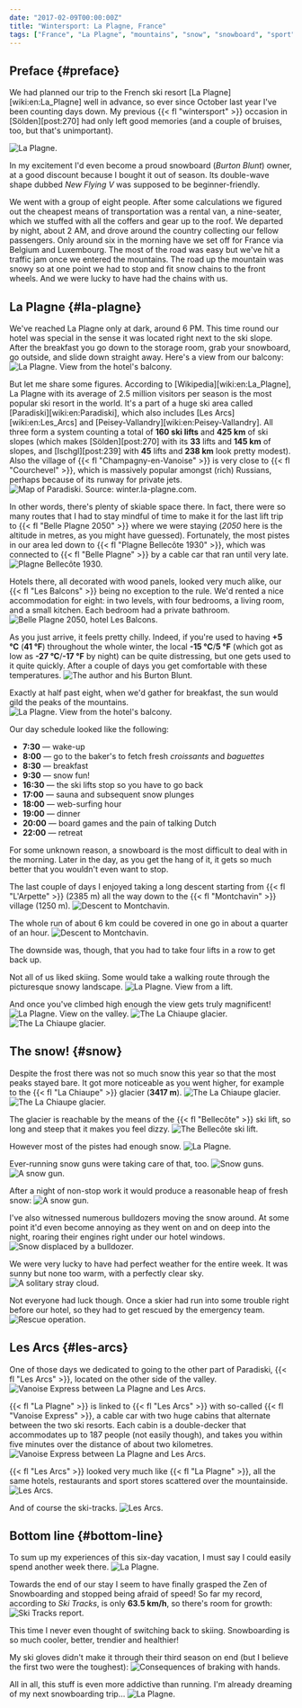 ```yaml
---
date: "2017-02-09T00:00:00Z"
title: "Wintersport: La Plagne, France"
tags: ["France", "La Plagne", "mountains", "snow", "snowboard", "sport", "winter", "wintersport"]
---
```


## Preface {#preface}

We had planned our trip to the French ski resort [La Plagne][wiki:en:La_Plagne] well in advance, so ever since October last year I've been counting days down. My previous {{< fl "wintersport" >}} occasion in [Sölden][post:270] had only left good memories (and a couple of bruises, too, but that's unimportant).

<!--more-->

![](img:1.bp.blogspot.com/-827H5-EvEWY/WIT25zY66zI/AAAAAAAApHc/77_Uu4Krfj8POL3ohoDmABAtmX6Z3G8VgCPcB/s1600/2017-01-20t11-51-46%252B01-00.picasaweb.jpg:a "La Plagne.")

In my excitement I'd even become a proud snowboard (*Burton Blunt*) owner, at a good discount because I bought it out of season. Its double-wave shape dubbed *New Flying V* was supposed to be beginner-friendly.

We went with a group of eight people. After some calculations we figured out the cheapest means of transportation was a rental van, a nine-seater, which we stuffed with all the coffers and gear up to the roof. We departed by night, about 2 AM, and drove around the country collecting our fellow passengers. Only around six in the morning have we set off for France via Belgium and Luxembourg. The most of the road was easy but we've hit a traffic jam once we entered the mountains. The road up the mountain was snowy so at one point we had to stop and fit snow chains to the front wheels. And we were lucky to have had the chains with us.

## La Plagne {#la-plagne}

We've reached La Plagne only at dark, around 6 PM. This time round our hotel was special in the sense it was located right next to the ski slope. After the breakfast you go down to the storage room, grab your snowboard, go outside, and slide down straight away. Here's a view from our balcony:
![](img:2.bp.blogspot.com/-SEq4ih4b7Ig/WIek9nyM-YI/AAAAAAAApLQ/8vtk5eZjC-0WiRV_NdlRNZa2xHDRfAjoQCPcB/s1600/20170115_094355.picasaweb.jpg:a "La Plagne. View from the hotel's balcony.")

But let me share some figures. According to [Wikipedia][wiki:en:La_Plagne], La Plagne with its average of 2.5 million visitors per season is the most popular ski resort in the world. It's a part of a huge ski area called [Paradiski][wiki:en:Paradiski], which also includes [Les Arcs][wiki:en:Les_Arcs] and [Peisey-Vallandry][wiki:en:Peisey-Vallandry]. All three form a system counting a total of **160 ski lifts** and **425 km** of ski slopes (which makes [Sölden][post:270] with its **33** lifts and **145 km** of slopes, and [Ischgl][post:239] with **45** lifts and **238 km** look pretty modest). Also the village of {{< fl "Champagny-en-Vanoise" >}} is very close to {{< fl "Courchevel" >}}, which is massively popular amongst (rich) Russians, perhaps because of its runway for private jets.
![](img:1.bp.blogspot.com/-EbILB9XZfBM/WJr5eANgvJI/AAAAAAAApOs/KQ7D6iw_aqYqJBNnDddVlvNGfJ3MddTqQCPcB/s1600/paradiski-map.jpg:a "Map of Paradiski. Source: winter.la-plagne.com.")

In other words, there's plenty of skiable space there. In fact, there were so many routes that I had to stay mindful of time to make it for the last lift trip to {{< fl "Belle Plagne 2050" >}} where we were staying (*2050* here is the altitude in metres, as you might have guessed). Fortunately, the most pistes in our area led down to {{< fl "Plagne Bellecôte 1930" >}}, which was connected to {{< fl "Belle Plagne" >}} by a cable car that ran until very late.
![](img:4.bp.blogspot.com/-qmnUji-1dUA/WIT252LmLyI/AAAAAAAApHc/ndEm5AwIk6o_YoT7vL3KP8j-qxH26n_agCPcB/s1600/dsc04068.picasaweb.jpg:a "Plagne Bellecôte 1930.")

Hotels there, all decorated with wood panels, looked very much alike, our {{< fl "Les Balcons" >}} being no exception to the rule. We'd rented a nice accommodation for eight: in two levels, with four bedrooms, a living room, and a small kitchen. Each bedroom had a private bathroom.
![](img:4.bp.blogspot.com/-diUuPYE5KRI/WIek9rWrE5I/AAAAAAAApLQ/khc92b0tVIgC8u2mAH956sLdqAbJgC8twCPcB/s1600/wp_20170115_09_56_05_pro.picasaweb.jpg:a "Belle Plagne 2050, hotel Les Balcons.")

As you just arrive, it feels pretty chilly. Indeed, if you're used to having **+5 °C** (**41 °F**) throughout the whole winter, the local **-15 °C**/**5 °F** (which got as low as **-27 °C**/**-17 °F** by night) can be quite distressing, but one gets used to it quite quickly. After a couple of days you get comfortable with these temperatures.
![](img:2.bp.blogspot.com/-dPpqmyRPBEQ/WIek9jYCKaI/AAAAAAAApLQ/Xwb8pup8qes8xj6t5gmWFPqoDFZLIwncgCPcB/s1600/20170117_122727.picasaweb.jpg:a "The author and his Burton Blunt.")

Exactly at half past eight, when we'd gather for breakfast, the sun would gild the peaks of the mountains.
![](img:2.bp.blogspot.com/-Zwl9xPNb1XA/WIT25yMGhaI/AAAAAAAApHc/pB1_D2FscuUX9cVYCZoFxRFWf95O8QF3QCPcB/s1600/20170117_082621.picasaweb.jpg:a "La Plagne. View from the hotel's balcony.")

Our day schedule looked like the following:

* **7:30** — wake-up
* **8:00** — go to the baker's to fetch fresh *croissants* and *baguettes*
* **8:30** — breakfast
* **9:30** — snow fun!
* **16:30** — the ski lifts stop so you have to go back
* **17:00** — sauna and subsequent snow plunges
* **18:00** — web-surfing hour
* **19:00** — dinner
* **20:00** — board games and the pain of talking Dutch
* **22:00** — retreat

For some unknown reason, a snowboard is the most difficult to deal with in the morning. Later in the day, as you get the hang of it, it gets so much better that you wouldn't even want to stop.

The last couple of days I enjoyed taking a long descent starting from {{< fl "L'Arpette" >}} (2385 m) all the way down to the {{< fl "Montchavin" >}} village (1250 m).
![](img:3.bp.blogspot.com/-y1ja_HM0VV8/WIT25_I4vsI/AAAAAAAApHc/rPeNOEXM150oU98f9aQZUEKioH5u5EvhgCPcB/s1600/20170116_124839.picasaweb.jpg:a "Descent to Montchavin.")

The whole run of about 6 km could be covered in one go in about a quarter of an hour.
![](img:1.bp.blogspot.com/-pSPTWCbp1Po/WIek9iEA41I/AAAAAAAApLQ/mvoXZEA1iPAAXxZbjaxdYLheCJaZQ5-sgCPcB/s1600/20170116_124850.picasaweb.jpg:a "Descent to Montchavin.")

The downside was, though, that you had to take four lifts in a row to get back up.

Not all of us liked skiing. Some would take a walking route through the picturesque snowy landscape.
![](img:4.bp.blogspot.com/-8-cIi5y5SF0/WIT252lXIjI/AAAAAAAApHc/JeGPIl5QFtgrrWm6UHQ7kUQvjGsGTwlIwCPcB/s1600/20170116_115743.picasaweb.jpg:a "La Plagne. View from a lift.")

And once you've climbed high enough the view gets truly magnificent!
![](img:3.bp.blogspot.com/-BnxUgb6SvNE/WIT25zScmYI/AAAAAAAApHc/fTyVzyEHHAsQDS2Dj_xpS1dCv-zPoWUcgCPcB/s1600/20170119_131732.picasaweb.jpg:a "La Plagne. View on the valley.")
![](img:1.bp.blogspot.com/-Ncs9uZydlTo/WIT250QdTJI/AAAAAAAApHc/Ui1IDOYUfc01btrvfFoKNivY1_Qbcb4dwCPcB/s1600/20170119_131741.picasaweb.jpg:a "The La Chiaupe glacier.")
![](img:2.bp.blogspot.com/-eTVkTS6GliI/WIT25wbGqTI/AAAAAAAApHc/6hwVcimSDUcuIeg4OehGBNEWTEoI94BJwCPcB/s1600/2017-01-20t12-02-18%252B01-00.picasaweb.jpg:a "The La Chiaupe glacier.")

## The snow! {#snow}

Despite the frost there was not so much snow this year so that the most peaks stayed bare. It got more noticeable as you went higher, for example to the {{< fl "La Chiaupe" >}} glacier (**3417 m**).
![](img:2.bp.blogspot.com/-kxBp3KVbXAE/WIT25zha5CI/AAAAAAAApHc/E48qBV8WVrwxeGOFKCTNIvxGEejYPhLigCPcB/s1600/2017-01-20t13-07-16%252B01-00.picasaweb.jpg:a "The La Chiaupe glacier.")
![](img:4.bp.blogspot.com/-yqKmbbGhzJk/WIT25-keq3I/AAAAAAAApIE/y6vROdm4QOAixt8XwlzBeZn5GQ6N1AR3gCPcB/s1600/2017-01-20t11-54-27%252B01-00.picasaweb.jpg:a "The La Chiaupe glacier.")

The glacier is reachable by the means of the {{< fl "Bellecôte" >}} ski lift, so long and steep that it makes you feel dizzy.
![](img:3.bp.blogspot.com/-PFdjrnNJGDc/WIT254UaR3I/AAAAAAAApHc/CBXYGOjwXq01tVhHoCXOlIXCPD3kePhpACPcB/s1600/20170120_113327.picasaweb.jpg:a "The Bellecôte ski lift.")

However most of the pistes had enough snow.
![](img:4.bp.blogspot.com/-M1LvJwIBncc/WIT256BzFtI/AAAAAAAApHc/tq-JyltsSV4aTXjESQcx8RKSb8fIbXXLgCPcB/s1600/20170115_123506.picasaweb.jpg:a "La Plagne.")

Ever-running snow guns were taking care of that, too.
![](img:1.bp.blogspot.com/-plfTRWaODws/WIT254IPwhI/AAAAAAAApHc/iwPblFGYx1ctaQ96eU2QJ_xcaBjFSptigCPcB/s1600/20170119_105049.picasaweb.jpg:a "Snow guns.")
![](img:4.bp.blogspot.com/-bsiY9icx9bs/WIT258Oz07I/AAAAAAAApHc/sQU4_SUCHR0wa3iBtgDSI-ULHANT0hifgCPcB/s1600/20170117_102308.picasaweb.jpg:a "A snow gun.")

After a night of non-stop work it would produce a reasonable heap of fresh snow:
![](img:4.bp.blogspot.com/-drPOs87ByJM/WIT25waE7_I/AAAAAAAApHc/m34aPX0eO-MIQ3RxyM-TXR0ps2GSvNygwCPcB/s1600/20170117_195722.picasaweb.jpg:a "A snow gun.")

I've also witnessed numerous bulldozers moving the snow around. At some point it'd even become annoying as they went on and on deep into the night, roaring their engines right under our hotel windows.
![](img:1.bp.blogspot.com/-XUIdFOquxok/WIT25858NUI/AAAAAAAApHc/7AhUnzTWtJYysMpKV4B3em_bYTS1fMfUQCPcB/s1600/20170119_121642.picasaweb.jpg:a "Snow displaced by a bulldozer.")

We were very lucky to have had perfect weather for the entire week. It was sunny but none too warm, with a perfectly clear sky.
![](img:2.bp.blogspot.com/-fCXxtouNRlg/WIT2578U47I/AAAAAAAApHc/vmXldsXAgS8Mn_IZ3kCA7vMxezQCvaHiACPcB/s1600/20170116_112751.picasaweb.jpg:a "A solitary stray cloud.")

Not everyone had luck though. Once a skier had run into some trouble right before our hotel, so they had to get rescued by the emergency team.
![](img:1.bp.blogspot.com/-VrpEK0pn9GI/WIT25wBVNsI/AAAAAAAApHc/Dv7x3aGTn7Isx-01VoTIGEV5z2llraQowCPcB/s1600/20170117_155257.picasaweb.jpg:a "Rescue operation.")

## Les Arcs {#les-arcs}

One of those days we dedicated to going to the other part of Paradiski, {{< fl "Les Arcs" >}}, located on the other side of the valley.
![](img:1.bp.blogspot.com/-WYse5jgotoc/WIT256ZQQyI/AAAAAAAApHc/92vHOyx57gYB0rZjQW_ng6d1o5htxTZzgCPcB/s1600/20170117_105308.picasaweb.jpg:a "Vanoise Express between La Plagne and Les Arcs.")

{{< fl "La Plagne" >}} is linked to {{< fl "Les Arcs" >}} with so-called {{< fl "Vanoise Express" >}}, a cable car with two huge cabins that alternate between the two ski resorts. Each cabin is a double-decker that accommodates up to 187 people (not easily though), and takes you within five minutes over the distance of about two kilometres.
![](img:1.bp.blogspot.com/-GL-TLk4wMQs/WIT256gi1GI/AAAAAAAApHc/soIsjiPCd-EXX7WR5mxjDIgjjXQ2Jyn0gCPcB/s1600/20170117_105329.picasaweb.jpg:a "Vanoise Express between La Plagne and Les Arcs.")

{{< fl "Les Arcs" >}} looked very much like {{< fl "La Plagne" >}}, all the same hotels, restaurants and sport stores scattered over the mountainside.
![](img:3.bp.blogspot.com/-RpjQ1id3X4w/WIT250TnGhI/AAAAAAAApHc/ZKbkbtTqbAgb5lqsvJRjobqN9OHbP5T_gCPcB/s1600/20170117_131525.picasaweb.jpg:a "Les Arcs.")

And of course the ski-tracks.
![](img:2.bp.blogspot.com/-G20UXpz7H8w/WIT2576LVXI/AAAAAAAApHc/DlEgAziQtwAr4sSCPH1DvQolNmNDzKCRACPcB/s1600/20170117_143908.picasaweb.jpg:a "Les Arcs.")

## Bottom line {#bottom-line}

To sum up my experiences of this six-day vacation, I must say I could easily spend another week there.
![](img:2.bp.blogspot.com/-yKCE1AD8w1Y/WIT25znx_aI/AAAAAAAApHc/hSFcFWkJwr8FpmWYZd_7YbITqocEyFPDQCPcB/s1600/20170115_131717.picasaweb.jpg:a "La Plagne.")

Towards the end of our stay I seem to have finally grasped the Zen of Snowboarding and stopped being afraid of speed! So far my record, according to *Ski Tracks*, is only **63.5 km/h**, so there's room for growth:
![](img:2.bp.blogspot.com/-_ZKhB6x4vRc/WIT5xaHQx9I/AAAAAAAApHc/6AM6uAIjdroTeLiLoftpagcVvzeG2l18ACPcB/s1600/screenshot_2017-01-22-14-58-42.picasaweb.png:a "Ski Tracks report.")

This time I never even thought of switching back to skiing. Snowboarding is so much cooler, better, trendier and healthier!

My ski gloves didn't make it through their third season on end (but I believe the first two were the toughest):
![](img:4.bp.blogspot.com/-MviK4L38_wk/WIT25-tu9mI/AAAAAAAApHc/j8DQ7EgS7AcV1rAPYfg80qXXAzqe0t8HQCPcB/s1600/20170122_110700.picasaweb.jpg:a "Consequences of braking with hands.")

All in all, this stuff is even more addictive than running. I'm already dreaming of my next snowboarding trip…
![](img:4.bp.blogspot.com/-luBGBTC0OnE/WIT257XMAXI/AAAAAAAApHc/xCjFAhexRLowUqPq_YncilQR16nUsKhYwCPcB/s1600/20170119_131735.picasaweb.jpg:a "La Plagne.")
